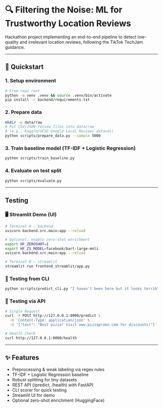 # 🔍 Filtering the Noise: ML for Trustworthy Location Reviews

Hackathon project implementing an end-to-end pipeline to detect low-quality and irrelevant location reviews, following the TikTok TechJam guidance.

---

## 🚀 Quickstart

### 1. Setup environment
```bash
# From repo root
python -m venv .venv && source .venv/bin/activate
pip install -r backend/requirements.txt
```

### 2. Prepare data
``` bash
mkdir -p data/raw
# Put CSV/JSON review files into data/raw
# (e.g., Kaggle/UCSD Google Local Reviews dataset)
python scripts/prepare_data.py --sample 5000
```

### 3. Train baseline model (TF-IDF + Logistic Regression)
``` bash
python scripts/train_baseline.py
```

### 4. Evaluate on test split
``` bash
python scripts/evaluate.py
```

---

## Testing

### 🖥️ Streamlit Demo (UI)
```bash
# Terminal A — backend
uvicorn backend.src.main:app --reload

# Optional: enable zero-shot enrichment
export HF_ZEROSHOT=1
export HF_ZS_MODEL=facebook/bart-large-mnli
uvicorn backend.src.main:app --reload

# Terminal B — streamlit
streamlit run frontend_streamlit/app.py
```

### 🔧 Testing from CLI
```bash
python scripts/predict_cli.py "I haven't been here but it looks terrible"
```

### 📡 Testing via API
```bash
# Single Request
curl -X POST http://127.0.0.1:8000/predict \
  -H 'Content-Type: application/json' \
  -d '{"text": "Best pizza! Visit www.pizzapromo.com for discounts!"}'

# Health Check
curl http://127.0.0.1:8000/health
```

---

## ✨ Features
- Preprocessing & weak labeling via regex rules
- TF-IDF + Logistic Regression baseline
- Robust splitting for tiny datasets
- REST API (/predict, /health) with FastAPI
- CLI scorer for quick testing
- Streamlit UI for demo
- Optional zero-shot enrichment (HuggingFace)
